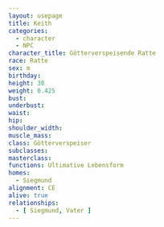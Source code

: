 ```yaml
---
layout: usepage
title: Keith
categories:
  - character
  - NPC
character_title: Götterverspeisende Ratte
race: Ratte
sex: m
birthday: 
height: 30
weight: 0.425
bust: 
underbust:
waist: 
hip: 
shoulder_width: 
muscle_mass: 
class: Götterverspeiser
subclasses:
masterclass:
functions: Ultimative Lebensform
homes:
  - Siegmund
alignment: CE 
alive: true
relationships:
  - [ Siegmund, Vater ]
---
```


<!--more-->
